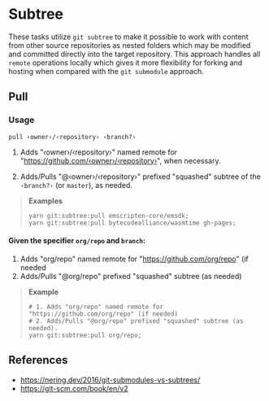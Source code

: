 # Subtree

These tasks utilize `git subtree` to make it possible to work with content from other source repositories as nested folders which may be modified and committed directly into the target repository. This approach handles all `remote` operations locally which gives it more flexibility for forking and hosting when compared with the `git submodule` approach.

## Pull

### Usage

```
pull ‹owner›/‹repository› ‹branch?›
```

1. Adds "‹owner›/‹repository›" named remote for "https://github.com/‹owner›/‹repository›", when necessary.

2. Adds/Pulls "@‹owner›/‹repository›" prefixed "squashed" subtree of the `‹branch?›` (or `master`), as needed.

> **Examples**
>
> ```
> yarn git:subtree:pull emscripten-core/emsdk;
> yarn git:subtree:pull bytecodealliance/wasmtime gh-pages;
> ```

#### Given the specifier `org/repo` and `branch`:

1. Adds "org/repo" named remote for "https://github.com/org/repo" (if needed
2. Adds/Pulls "@org/repo" prefixed "squashed" subtree (as needed)

> **Example**
>
> ```
> # 1. Adds "org/repo" named remote for "https://github.com/org/repo" (if needed)
> # 2. Adds/Pulls "@org/repo" prefixed "squashed" subtree (as needed).
> yarn git:subtree:pull org/repo;
> ```

## References

- https://nering.dev/2016/git-submodules-vs-subtrees/
- https://git-scm.com/book/en/v2

